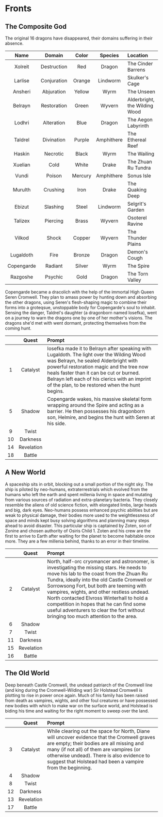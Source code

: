 # Fronts

## The Composite God
The original 16 dragons have disappeared, their domains suffering in their absence.

| Name | Domain | Color | Species | Location |
|:---:|:---:|:---:|:---:|:--- |
| Xolreit | Destruction | Red | Dragon | The Cinder Barrens |
| Larlise | Conjuration | Orange | Lindworm | Skulker's Cage |
| Ansheri | Abjuration | Yellow | Wyrm | The Unseen |
| Belrayn | Restoration | Green | Wyvern | Alderbright, the Wilding Wood |
| Lodhri | Alteration | Blue | Dragon | The Aegon Labyrinth |
| Taldrel | Divination | Purple | Amphithere | The Ethereal Reef |
| Haskin | Necrotic | Black | Wyrm | The Wailing |
| Xuelian | Cold | White | Drake | The Zhuan Ru Tundra |
| Vundi | Poison | Mercury | Amphithere | Sonus Isle |
| Murulth | Crushing | Iron | Drake | The Quaking Deep |
| Ebizut | Slashing | Steel | Lindworm | Selgrit's Garden |
| Talizex | Piercing | Brass | Wyvern | Osoterel Ravine |
| Vilkod | Shock | Copper | Wyvern | The Thunder Plains |
| Lugaldoth | Fire | Bronze | Dragon | Demon's Cough |
| Copengarde | Radiant | Silver | Wyrm | The Spire |
| Razgoshe | Psychic | Gold | Dragon | The Torn Valley |

Copengarde became a dracolich with the help of the immortal High Queen Seren Cromwell. They plan to amass power by hunting down and absorbing the other dragons, using Seren's flesh-shaping magic to combine their forms into a groteqsue, unstoppable body for Copengarde's soul to inhabit. Sensing the danger, Taldrel's daughter (a dragonborn named Iosefka), went on a journey to warn the dragons one by one of her mother's visions. The dragons she'd met with went dormant, protecting themselves from the coming hunt.

|  | Quest | Prompt |
|:---:|:---:|:--- |
| 1 | Catalyst | Iosefka made it to Belrayn after speaking with Lugaldoth. The light over the Wilding Wood was Belrayn, he sealed Alderbright with powerful restoration magic and the tree now heals faster than it can be cut or burned. Belrayn left each of his clerics with an imprint of the plan, to be restored when the hunt begins. |
| 5 | Shadow | Copengarde wakes, his massive skeletal form wrapping around the Spire and acting as a barrier. He then possesses his dragonborn son, Helmire, and begins the hunt with Seren at his side. |
| 9 | Twist |  |
| 10 | Darkness |  |
| 14 | Revelation |  |
| 18 | Battle |  |

## A New World
A spaceship sits in orbit, blocking out a small portion of the night sky. The ship is piloted by neo-humans, extraterrestrials which evolved from the humans who left the earth and spent millenia living in space and mutating from various sources of radiation and extra-planetary bacteria. They closely resemble the aliens of old science fiction, with elongated limbs, large heads and big, dark eyes. Neo-humans possess enhanced psychic abilities but are weak to physical damage, their bodies more used to the weightlessness of space and minds kept busy solving algorithms and planning many steps ahead to avoid disaster. This particular ship is captained by Zoten, son of Zonine and chosen authority of Osiris Child 1. Zoten and his crew are the first to arrive to Earth after waiting for the planet to become habitable once more. They are a few millenia behind, thanks to an error in their timeline.

|  | Quest | Prompt |
|:---:|:---:|:--- |
| 2 | Catalyst | North, half-orc cryomancer and astronomer, is investigating the missing stars. He needs to move his lab to the coast from the Zhuan Ru Tundra, ideally into the old Castle Cromwell or Sorrowsong Fort, but both are teeming with vampires, wights, and other restless undead. North contacted Elvross Winterhall to hold a competition in hopes that he can find some useful adventurers to clear the fort without bringing too much attention to the area. |
| 6 | Shadow |  |
| 7 | Twist |  |
| 11 | Darkness |  |
| 15 | Revelation |  |
| 16 | Battle |  |

## The Old World
Deep beneath Castle Cromwell, the undead patriarch of the Cromwell line (and king during the Cromwell-Wilding war) Sir Holstead Cromwell is plotting to rise in power once again. Much of his family has been raised from death as vampires, wights, and other foul creatures or have possessed new bodies with which to make war on the surface world, and Holstead is biding his time and waiting for the right moment to sweep over the land.

|  | Quest | Prompt |
|:---:|:---:|:--- |
| 3 | Catalyst | While clearing out the space for North, Diane will uncover evidence that the Cromwell graves are empty; their bodies are all missing and many (if not all) of them are vampires (or otherwise undead). There is also evidence to suggest that Holstead had been a vampire from the beginning. |
| 4 | Shadow |  |
| 8 | Twist |  |
| 12 | Darkness |  |
| 13 | Revelation |  |
| 17 | Battle |  |
